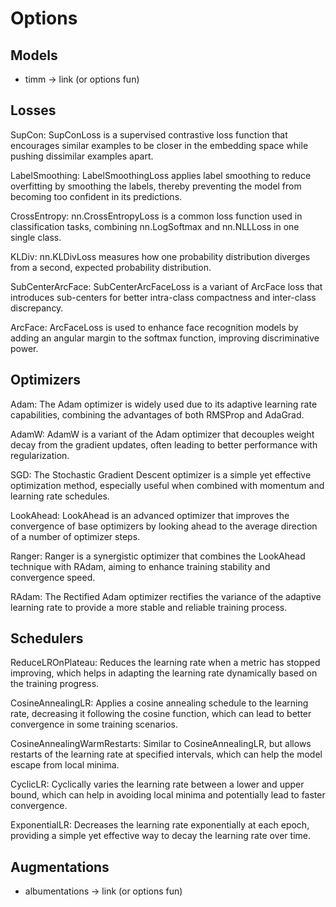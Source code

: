 # Options

## Models

- timm -> link (or options fun)

## Losses

SupCon: SupConLoss is a supervised contrastive loss function that encourages similar examples to be closer in the embedding space while pushing dissimilar examples apart.

LabelSmoothing: LabelSmoothingLoss applies label smoothing to reduce overfitting by smoothing the labels, thereby preventing the model from becoming too confident in its predictions.

CrossEntropy: nn.CrossEntropyLoss is a common loss function used in classification tasks, combining nn.LogSoftmax and nn.NLLLoss in one single class.

KLDiv: nn.KLDivLoss measures how one probability distribution diverges from a second, expected probability distribution.

SubCenterArcFace: SubCenterArcFaceLoss is a variant of ArcFace loss that introduces sub-centers for better intra-class compactness and inter-class discrepancy.

ArcFace: ArcFaceLoss is used to enhance face recognition models by adding an angular margin to the softmax function, improving discriminative power.

## Optimizers

Adam: The Adam optimizer is widely used due to its adaptive learning rate capabilities, combining the advantages of both RMSProp and AdaGrad.

AdamW: AdamW is a variant of the Adam optimizer that decouples weight decay from the gradient updates, often leading to better performance with regularization.

SGD: The Stochastic Gradient Descent optimizer is a simple yet effective optimization method, especially useful when combined with momentum and learning rate schedules.

LookAhead: LookAhead is an advanced optimizer that improves the convergence of base optimizers by looking ahead to the average direction of a number of optimizer steps.

Ranger: Ranger is a synergistic optimizer that combines the LookAhead technique with RAdam, aiming to enhance training stability and convergence speed.

RAdam: The Rectified Adam optimizer rectifies the variance of the adaptive learning rate to provide a more stable and reliable training process.

## Schedulers

ReduceLROnPlateau: Reduces the learning rate when a metric has stopped improving, which helps in adapting the learning rate dynamically based on the training progress.

CosineAnnealingLR: Applies a cosine annealing schedule to the learning rate, decreasing it following the cosine function, which can lead to better convergence in some training scenarios.

CosineAnnealingWarmRestarts: Similar to CosineAnnealingLR, but allows restarts of the learning rate at specified intervals, which can help the model escape from local minima.

CyclicLR: Cyclically varies the learning rate between a lower and upper bound, which can help in avoiding local minima and potentially lead to faster convergence.

ExponentialLR: Decreases the learning rate exponentially at each epoch, providing a simple yet effective way to decay the learning rate over time.

## Augmentations

- albumentations -> link (or options fun)

